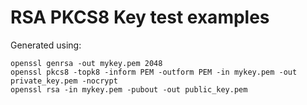 # RSA PKCS8 Key test examples

Generated using:
```
openssl genrsa -out mykey.pem 2048
openssl pkcs8 -topk8 -inform PEM -outform PEM -in mykey.pem -out private_key.pem -nocrypt
openssl rsa -in mykey.pem -pubout -out public_key.pem
```
